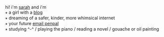 hi! i'm [sarah](https://recordsof.love) and i'm  
⭒  a girl with a [blog](https://urlsarahz.wordpress.com)  
⭒  dreaming of a safer, kinder, more whimsical internet  
⭒  your future [email penpal](https://recordsof.love/mail)  
⭒  studying ^-^ / playing the piano / reading a novel / gouache or oil painting
